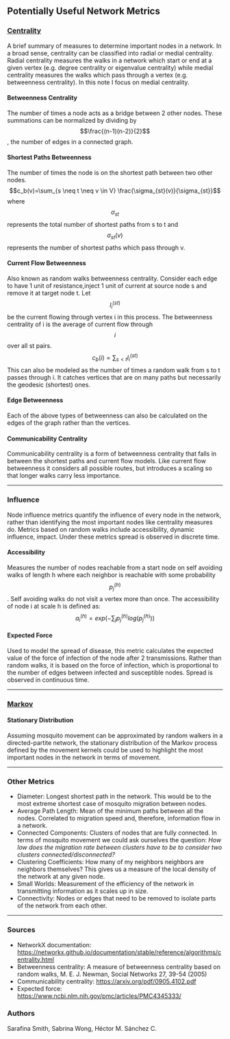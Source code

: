 <script src="https://cdnjs.cloudflare.com/ajax/libs/mathjax/2.7.0/MathJax.js?config=TeX-AMS-MML_HTMLorMML" type="text/javascript"></script>

## Potentially Useful Network Metrics

### [Centrality](./Centrality.html)

A brief summary of measures to determine important nodes in a network. In a broad sense, centrality can be classified into radial or medial centrality. Radial centrality measures the walks in a network which start or end at a given vertex (e.g. degree centrality or eigenvalue centrality) while medial centrality measures the walks which pass through a vertex (e.g. betweenness centrality). In this note I focus on medial centrality.


#### Betweenness Centrality

The number of times a node acts as a bridge between 2 other nodes. These summations can be normalized by dividing by $$\frac{(n-1)(n-2)}{2}$$, the number of edges in a connected graph.


#### Shortest Paths Betweenness

The number of times the node is on the shortest path between two other nodes. $$c_b(v)=\sum_{s \neq t \neq v \in V} \frac{\sigma_{st}(v)}{\sigma_{st}}$$ where $$\sigma_{st}$$ represents the total number of shortest paths from s to t and $$\sigma_{st}(v)$$ represents the number of shortest paths which pass through v.


#### Current Flow Betweenness

Also known as random walks betweenness centrality. Consider each edge to have 1 unit of resistance,inject 1 unit of current at source node s and remove it at target node t. Let $$I_i^{(st)}$$ be the current flowing through vertex i in this process. The betweenness centrality of i is the average of current flow through $$i$$ over all st pairs. $$c_b(i) = \sum_{s < t} I_i^{(st)}$$ This can also be modeled as the number of times a random walk from s to t passes through i. It catches vertices that are on many paths but necessarily the geodesic (shortest) ones.


#### Edge Betweenness

Each of the above types of betweenness can also be calculated on the edges of the graph rather than the vertices.


#### Communicability Centrality

Communicability centrality is a form of betweenness centrality that falls in between the shortest paths and current flow models. Like current flow betweenness it considers all possible routes, but introduces a scaling so that longer walks carry less importance.

<hr>


### Influence

Node influence metrics quantify the influence of every node in the network, rather than identifying the most important nodes like centrality measures do. Metrics based on random walks include accessibility, dynamic influence, impact. Under these metrics spread is observed in discrete time.


#### Accessibility

Measures the number of nodes reachable from a start node on self avoiding walks of length h where each neighbor is reachable with some probability $$p_j^{(h)}$$. Self avoiding walks do not visit a vertex more than once. The accessibility of node i at scale h is defined as: $$a_i^{(h)} = exp(-\sum_{j}p_j^{(h)}log(p_j^{(h)}))$$


#### Expected Force

Used to model the spread of disease, this metric calculates the expected value of the force of infection of the node after 2 transmissions. Rather than random walks, it is based on the force of infection, which is proportional to the number of edges between infected and susceptible nodes. Spread is observed in continuous time.

<hr>


### [Markov](./TargetedInterventions.html)


#### Stationary Distribution

Assuming mosquito movement can be approximated by random walkers in a directed-partite network, the stationary distribution of the Markov process defined by the movement kernels could be used to highlight the most important nodes in the network in terms of movement.

<hr>


### Other Metrics


* Diameter: Longest shortest path in the network. This would be to the most extreme shortest case of mosquito migration between nodes.
* Average Path Length: Mean of the minimum paths between all the nodes. Correlated to migration speed and, therefore, information flow in a network.
* Connected Components: Clusters of nodes that are fully connected. In terms of mosquito movement we could ask ourselves the question: <i>How low does the migration rate between clusters have to be to consider two clusters connected/disconnected?</i>
* Clustering Coefficients: How many of my neighbors neighbors are neighbors themselves? This gives us a measure of the local density of the network at any given node.
* Small Worlds: Measurement of the efficiency of the network in transmitting information as it scales up in size.
* Connectivity: Nodes or edges that need to be removed to isolate parts of the network from each other.

<hr>


### Sources

* NetworkX documentation: https://networkx.github.io/documentation/stable/reference/algorithms/centrality.html
* Betweenness centrality: A measure of betweenness centrality based on random walks, M. E. J. Newman, Social Networks 27, 39-54 (2005)
* Communicability centrality: https://arxiv.org/pdf/0905.4102.pdf
* Expected force: https://www.ncbi.nlm.nih.gov/pmc/articles/PMC4345333/


### Authors

Sarafina Smith, Sabrina Wong, Héctor M. Sánchez C.
